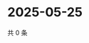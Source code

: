 # 2025-05-25

共 0 条

<!-- BEGIN ZHIHUVIDEO -->
<!-- 最后更新时间 Sun May 25 2025 22:09:24 GMT+0800 (China Standard Time) -->

<!-- END ZHIHUVIDEO -->
